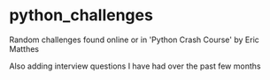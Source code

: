# python_challenges 

Random challenges found online or in 'Python Crash Course' by Eric Matthes

Also adding interview questions I have had over the past few months
